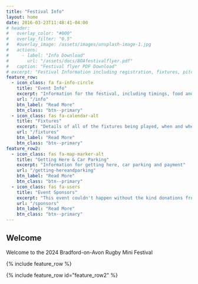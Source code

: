 ```yaml
---
title: "Festival Info"
layout: home
date: 2016-03-23T11:48:41-04:00
# header:
#   overlay_color: "#000"
#   overlay_filter: "0.5"
#   #overlay_image: /assets/images/unsplash-image-1.jpg
#   actions:
#     - label: "Info Download"
#       url: "/assets/docs/BOAfestivalflyer.pdf"
#   caption: "Festival flyer PDF Download"
# excerpt: "Festival Information including registration, fixtures, pitch locations, car parking and much more..."
feature_row:
  - icon_class: fa fa-info-circle
    title: "Event Info"
    excerpt: "Information for the festival, including timings, food and drink..."
    url: "/info"
    btn_label: "Read More"
    btn_class: "btn--primary"
  - icon_class: fas fa-calendar-alt
    title: "Fixtures"
    excerpt: "Details of all of the fixtures being played, when and where..."
    url: "/fixtures"
    btn_label: "Read More"
    btn_class: "btn--primary"  
feature_row2:
  - icon_class: fas fa-map-marker-alt
    title: "Getting Here & Car Parking"
    excerpt: "Information for getting here, car parking and payment"
    url: "/getting-hereandparking"
    btn_label: "Read More"
    btn_class: "btn--primary"
  - icon_class: fas fa-users
    title: "Event Sponsors"
    excerpt: "This event couldn't happen without the kind donations from our sponsors"
    url: "/sponsors"
    btn_label: "Read More"
    btn_class: "btn--primary"
---
```


## Welcome
Welcome to the 2024 Bradford-on-Avon Rugby Mini Festival

{% include feature_row %}

{% include feature_row id="feature_row2" %}
